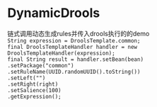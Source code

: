 # DynamicDrools
链式调用动态生成rules并传入drools执行的的demo  
 `String expression = DroolsTemplate.common;`    
        `final DroolsTemplateHandler handler = new DroolsTemplateHandler(expression);`    
        `final String result = handler.setBean(bean)`    
                `.setPackage("common")`    
                `.setRuleName(UUID.randomUUID().toString())`    
                `.setLeft("")`    
                `.setRight(right)`    
                `.setSalience(100)`    
                `.getExpression();`
